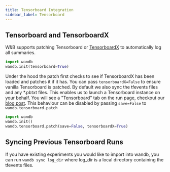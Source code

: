 ```yaml
---
title: Tensorboard Integration
sidebar_label: Tensorboard
---
```


## Tensorboard and TensorboardX

W&B supports patching Tensorboard or [TensorboardX](https://github.com/lanpa/tensorboardX) to automatically log all summaries.

```python
import wandb
wandb.init(tensorboard=True)
```

Under the hood the patch first checks to see if TensorboardX has been loaded and patches it if it has. You can pass `tensorboardX=False` to ensure vanilla Tensorboard is patched. By default we also sync the tfevents files and any \*.pbtxt files. This enables us to launch a Tensorboard instance on your behalf. You will see a "Tensorboard" tab on the run page, checkout our [blog post](https://www.wandb.com/blog/hosted-tensorboard). This behaviour can be disabled by passing `save=False` to `wandb.tensorboard.patch`

```python
import wandb
wandb.init()
wandb.tensorboard.patch(save=False, tensorboardX=True)
```

## Syncing Previous Tensorboard Runs

If you have existing experiments you would like to import into wandb, you can run `wandb sync log_dir` where log_dir is a local directory containing the tfevents files.
